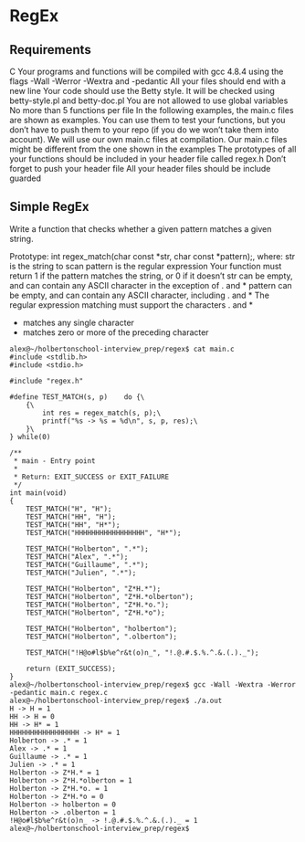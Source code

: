 # RegEx

## Requirements
C
Your programs and functions will be compiled with gcc 4.8.4 using the flags -Wall -Werror -Wextra and -pedantic
All your files should end with a new line
Your code should use the Betty style. It will be checked using betty-style.pl and betty-doc.pl
You are not allowed to use global variables
No more than 5 functions per file
In the following examples, the main.c files are shown as examples. You can use them to test your functions, but you don’t have to push them to your repo (if you do we won’t take them into account). We will use our own main.c files at compilation. Our main.c files might be different from the one shown in the examples
The prototypes of all your functions should be included in your header file called regex.h
Don’t forget to push your header file
All your header files should be include guarded

## Simple RegEx
Write a function that checks whether a given pattern matches a given string.

Prototype: int regex_match(char const *str, char const *pattern);, where:
str is the string to scan
pattern is the regular expression
Your function must return 1 if the pattern matches the string, or 0 if it doesn’t
str can be empty, and can contain any ASCII character in the exception of . and *
pattern can be empty, and can contain any ASCII character, including . and *
The regular expression matching must support the characters . and *
  * matches any single character
  * matches zero or more of the preceding character
```
alex@~/holbertonschool-interview_prep/regex$ cat main.c
#include <stdlib.h>
#include <stdio.h>

#include "regex.h"

#define TEST_MATCH(s, p)    do {\
    {\
        int res = regex_match(s, p);\
        printf("%s -> %s = %d\n", s, p, res);\
    }\
} while(0)

/**
 * main - Entry point
 *
 * Return: EXIT_SUCCESS or EXIT_FAILURE
 */
int main(void)
{
    TEST_MATCH("H", "H");
    TEST_MATCH("HH", "H");
    TEST_MATCH("HH", "H*");
    TEST_MATCH("HHHHHHHHHHHHHHHHH", "H*");

    TEST_MATCH("Holberton", ".*");
    TEST_MATCH("Alex", ".*");
    TEST_MATCH("Guillaume", ".*");
    TEST_MATCH("Julien", ".*");

    TEST_MATCH("Holberton", "Z*H.*");
    TEST_MATCH("Holberton", "Z*H.*olberton");
    TEST_MATCH("Holberton", "Z*H.*o.");
    TEST_MATCH("Holberton", "Z*H.*o");

    TEST_MATCH("Holberton", "holberton");
    TEST_MATCH("Holberton", ".olberton");

    TEST_MATCH("!H@o#l$b%e^r&t(o)n_", "!.@.#.$.%.^.&.(.)._");

    return (EXIT_SUCCESS);
}
alex@~/holbertonschool-interview_prep/regex$ gcc -Wall -Wextra -Werror -pedantic main.c regex.c
alex@~/holbertonschool-interview_prep/regex$ ./a.out
H -> H = 1
HH -> H = 0
HH -> H* = 1
HHHHHHHHHHHHHHHHH -> H* = 1
Holberton -> .* = 1
Alex -> .* = 1
Guillaume -> .* = 1
Julien -> .* = 1
Holberton -> Z*H.* = 1
Holberton -> Z*H.*olberton = 1
Holberton -> Z*H.*o. = 1
Holberton -> Z*H.*o = 0
Holberton -> holberton = 0
Holberton -> .olberton = 1
!H@o#l$b%e^r&t(o)n_ -> !.@.#.$.%.^.&.(.)._ = 1
alex@~/holbertonschool-interview_prep/regex$
```
